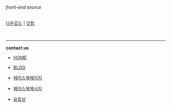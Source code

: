###### front-end source

[다운로드](https://github.com/kindfamily/instafrontajax) | [깃헙](https://github.com/kindfamily/instafrontajax)

<br>

------

**contact us**

- [HOME](http://kind-family.com/)

- [BLOG](https://kindfamily.github.io/)

- [페이스북페이지]( fb.me/kind.familes )

- [페이스북메시지](m.me/kind.familes)

- [유튜브](https://www.youtube.com/channel/UCHGrcaroTQjz9wyASXQAmYQ)

